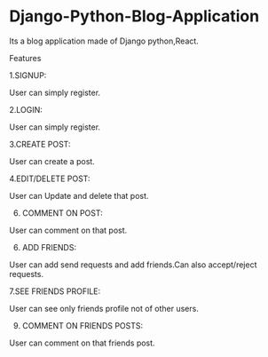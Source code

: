 # Django-Python-Blog-Application

Its a blog application made of Django python,React.

Features

1.SIGNUP:

User can simply register.

2.LOGIN:

User can simply register.

3.CREATE POST:

User can create a post.

4.EDIT/DELETE POST:

User can Update and delete that post.

6. COMMENT ON POST:

User can comment on that post.

6. ADD FRIENDS:

User can add send requests and add friends.Can also accept/reject requests.

7.SEE FRIENDS PROFILE:

User can see only friends profile not of other users.

9. COMMENT ON FRIENDS POSTS:

User can comment on that friends post.
